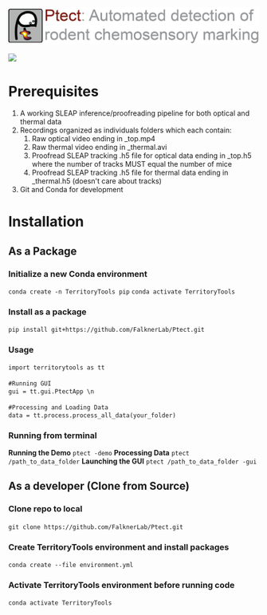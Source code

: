![](resources/ptect_banner.png)

![](resources/gui_demo.gif)

# Prerequisites
1. A working SLEAP inference/proofreading pipeline for both optical and thermal data
2. Recordings organized as individuals folders which each contain:
    1. Raw optical video ending in _top.mp4
   2. Raw thermal video ending in _thermal.avi
   3. Proofread SLEAP tracking .h5 file for optical data ending in _top.h5 where the number of tracks MUST equal the number of mice
   4. Proofread SLEAP tracking .h5 file for thermal data ending in _thermal.h5 (doesn't care about tracks)
5. Git and Conda for development

# Installation
## As a Package
### Initialize a new Conda environment
`conda create -n TerritoryTools pip`
`conda activate TerritoryTools`
### Install as a package
`pip install git+https://github.com/FalknerLab/Ptect.git`
### Usage
```
import territorytools as tt

#Running GUI
gui = tt.gui.PtectApp \n

#Processing and Loading Data
data = tt.process.process_all_data(your_folder)
```
### Running from terminal
**Running the Demo**
`ptect -demo`
**Processing Data**
`ptect /path_to_data_folder`
**Launching the GUI**
`ptect /path_to_data_folder -gui`

## As a developer (Clone from Source)
### Clone repo to local
`git clone https://github.com/FalknerLab/Ptect.git`
### Create TerritoryTools environment and install packages
`conda create --file environment.yml`
### Activate TerritoryTools environment before running code
`conda activate TerritoryTools`




